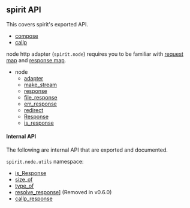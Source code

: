 ## spirit API
This covers spirit's exported API.

- [compose](spirit.md#compose)
- [callp](spirit.md#callp)

node http adapter (`spirit.node`) requires you to be familiar with [request map](request-response-map.md#request-map) and [response map](request-response-map.md#response-map).

- node
  * [adapter](node.md#adapter)
  * [make_stream](node.md#make_stream)
  * [response](node.md#response)
  * [file_response](node.md#file_response)
  * [err_response](node.md#err_response)
  * [redirect](node.md#redirect)
  * [Response](Response.md)
  * [is_response](node.md#is_response)


#### Internal API
The following are internal API that are exported and documented.

`spirit.node.utils` namespace:

- [is_Response](internal.md#is_Response)
- [size_of](internal.md#size_of)
- [type_of](internal.md#type_of)
- [resolve_response](internal.md#resolve_response)] (Removed in v0.6.0)
- [callp_response](internal.md#callp_response)
